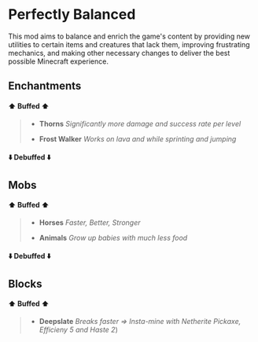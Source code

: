 
# Perfectly Balanced

This mod aims to balance and enrich the game's content by providing new utilities to certain items and creatures that lack them, improving frustrating mechanics, and making other necessary changes to deliver the best possible Minecraft experience.



## Enchantments

#### ⬆️ Buffed ⬆️

> - **Thorns** *Significantly more damage and success rate per level*
>
> 
> - **Frost Walker** *Works on lava and while sprinting and jumping*

#### ⬇️ Debuffed ⬇️


## Mobs

#### ⬆️ Buffed ⬆️

> - **Horses** *Faster, Better, Stronger*
>
>
> - **Animals** *Grow up babies with much less food*

#### ⬇️ Debuffed ⬇️

## Blocks

#### ⬆️ Buffed ⬆️

> - **Deepslate** *Breaks faster => Insta-mine with Netherite Pickaxe, Efficieny 5 and Haste 2*)